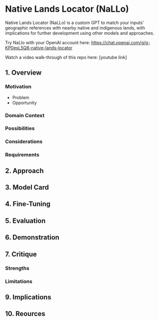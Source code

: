 # Native Lands Locator (NaLLo)
Native Lands Locator (NaLLo) is a custom GPT to match your inputs' geographic references with nearby native and indigenous lands, with implications for further development using other models and approaches.

Try NaLlo with your OpenAI account here: https://chat.openai.com/g/g-KP0esL5Q8-native-lands-locator

Watch a video walk-through of this repo here: [youtube link]

## 1. Overview

### Motivation
- Problem
- Opportunity

### Domain Context

### Possibilities

### Considerations

### Requirements

## 2. Approach

## 3. Model Card

## 4. Fine-Tuning

## 5. Evaluation

## 6. Demonstration

## 7. Critique

### Strengths

### Limitations

## 9. Implications

## 10. Reources
